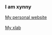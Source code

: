 ### I am xynny
[My personal website](https://xynny.org)<br><br>[My xlab](https://lab.xcord.org/users/xynny)
